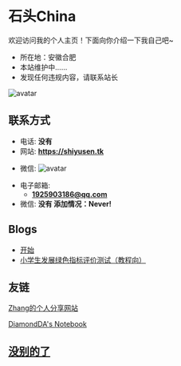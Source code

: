# 石头China

欢迎访问我的个人主页！下面向你介绍一下我自己吧\~

- 所在地：安徽合肥
- 本站维护中……
- 发现任何违规内容，请联系站长

<!-- .slide vertical=true -->

![avatar](https://elegant-franklin-fff25b.netlify.app/YLWJ/F3FE3500-5B87-4C78-8E9E-0CC5076B9983.png)

<!-- .slide vertical=true -->

## 联系方式

- 电话: **没有**
- 网站: **<https://shiyusen.tk>**

<!-- .slide vertical=true -->

- 微信: 
![avatar](https://shiyusen.tk/YLWJ/4D7135BB-9D83-49FF-9F5C-9D58A50B0880.jpeg)

<!-- .slide vertical=true -->

- 电子邮箱:
  - **[1925903186@qq.com](mailto:1925903186@qq.com)**
- 微信: **没有 添加情况：Never!**

<!-- .slide -->

## Blogs

- [开始](https://elegant-franklin-fff25b.netlify.app/_posts/2021-05-08-start/)
- [小学生发展绿色指标评价测试（教程向）](https://elegant-franklin-fff25b.netlify.app/_posts/2021-06-28-jc001/)

<!-- .slide -->

## 友链

<a href="https://zkxblog.xyz" target="_blank">Zhang的个人分享网站
</div>
<a href="https://diamondda.github.io/" target="_blank">DiamondDA's Notebook



<!-- .slide vertical=true -->

## 没别的了
